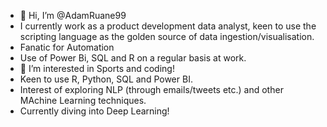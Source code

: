 - 👋 Hi, I’m @AdamRuane99
- I currently work as a product development data analyst, keen to use the scripting language as the golden source of data ingestion/visualisation.
- Fanatic for Automation
- Use of Power Bi, SQL and R on a regular basis at work. 
- 👀 I’m interested in Sports and coding! 
- Keen to use R, Python, SQL and Power BI.
- Interest of exploring NLP (through emails/tweets etc.) and other MAchine Learning techniques.
- Currently diving into Deep Learning! 

<!---
AdamRuane99/AdamRuane99 is a ✨ special ✨ repository because its `README.md` (this file) appears on your GitHub profile.
You can click the Preview link to take a look at your changes.
--->
